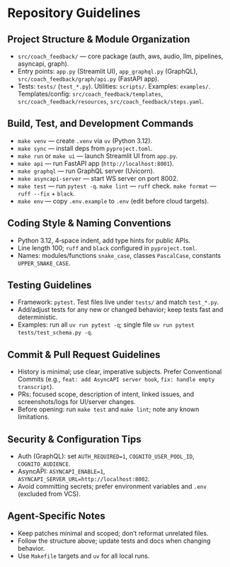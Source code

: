 # Repository Guidelines

## Project Structure & Module Organization
- `src/coach_feedback/` — core package (auth, aws, audio, llm, pipelines, asyncapi, graph).
- Entry points: `app.py` (Streamlit UI), `app_graphql.py` (GraphQL), `src/coach_feedback/graph/api.py` (FastAPI app).
- Tests: `tests/` (`test_*.py`). Utilities: `scripts/`. Examples: `examples/`. Templates/config: `src/coach_feedback/templates`, `src/coach_feedback/resources`, `src/coach_feedback/steps.yaml`.

## Build, Test, and Development Commands
- `make venv` — create `.venv` via `uv` (Python 3.12).
- `make sync` — install deps from `pyproject.toml`.
- `make run` or `make ui` — launch Streamlit UI from `app.py`.
- `make api` — run FastAPI app (`http://localhost:8001`).
- `make graphql` — run GraphQL server (Uvicorn).
- `make asyncapi-server` — start WS server on port 8002.
- `make test` — run `pytest -q`.  `make lint` — `ruff` check.  `make format` — `ruff --fix` + `black`.
- `make env` — copy `.env.example` to `.env` (edit before cloud targets).

## Coding Style & Naming Conventions
- Python 3.12, 4‑space indent, add type hints for public APIs.
- Line length 100; `ruff` and `black` configured in `pyproject.toml`.
- Names: modules/functions `snake_case`, classes `PascalCase`, constants `UPPER_SNAKE_CASE`.

## Testing Guidelines
- Framework: `pytest`. Test files live under `tests/` and match `test_*.py`.
- Add/adjust tests for any new or changed behavior; keep tests fast and deterministic.
- Examples: run all `uv run pytest -q`; single file `uv run pytest tests/test_schema.py -q`.

## Commit & Pull Request Guidelines
- History is minimal; use clear, imperative subjects. Prefer Conventional Commits (e.g., `feat: add AsyncAPI server hook`, `fix: handle empty transcript`).
- PRs: focused scope, description of intent, linked issues, and screenshots/logs for UI/server changes.
- Before opening: run `make test` and `make lint`; note any known limitations.

## Security & Configuration Tips
- Auth (GraphQL): set `AUTH_REQUIRED=1`, `COGNITO_USER_POOL_ID`, `COGNITO_AUDIENCE`.
- AsyncAPI: `ASYNCAPI_ENABLE=1`, `ASYNCAPI_SERVER_URL=http://localhost:8002`.
- Avoid committing secrets; prefer environment variables and `.env` (excluded from VCS).

## Agent‑Specific Notes
- Keep patches minimal and scoped; don’t reformat unrelated files.
- Follow the structure above; update tests and docs when changing behavior.
- Use `Makefile` targets and `uv` for all local runs.

